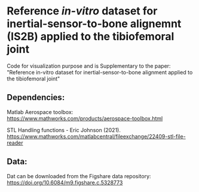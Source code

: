 # Reference *in-vitro* dataset for inertial-sensor-to-bone alignemnt (IS2B) applied to the tibiofemoral joint 

Code for visualization purpose and is Supplementary to the paper: 
"Reference in-vitro dataset for inertial-sensor-to-bone alignment applied to the tibiofemoral joint"

## Dependencies: 
Matlab Aerospace toolbox:
https://www.mathworks.com/products/aerospace-toolbox.html 

STL Handling functions - Eric Johnson (2021).   
https://www.mathworks.com/matlabcentral/fileexchange/22409-stl-file-reader   

## Data:
Dat can be downloaded from the Figshare data repository: https://doi.org/10.6084/m9.figshare.c.5328773
